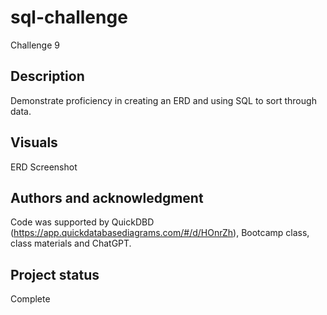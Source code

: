 # sql-challenge
Challenge 9

## Description
Demonstrate proficiency in creating an ERD and using SQL to sort through data.

## Visuals

ERD Screenshot

## Authors and acknowledgment
Code was supported by QuickDBD (https://app.quickdatabasediagrams.com/#/d/HOnrZh), Bootcamp class, class materials and ChatGPT.

## Project status
Complete

